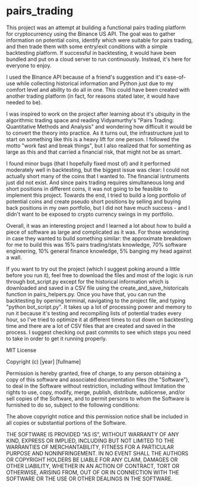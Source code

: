 # pairs_trading

This project was an attempt at building a functional pairs trading platform for cryptocurrency using the Binance US API. The goal was to gather information on potential coins, identify which were suitable for pairs trading, and then trade them with some entry/exit conditions with a simple backtesting platform. If successful in backtesting, it would have been bundled and put on a cloud server to run continuously. Instead, it's here for everyone to enjoy.

I used the Binance API because of a friend's suggestion and it's ease-of-use while collecting historical information and Python just due to my comfort level and ability to do all in one. This could have been created with another trading platform (in fact, for reasons stated later, it would have needed to be).

I was inspired to work on the project after learning about it's ubiquity in the algorithmic trading space and reading Vidyamurthy's "Pairs Trading: Quantitative Methods and Analysis" and wondering how difficult it would be to convert the theory into practice. As it turns out, the infrastructure just to start on something like this is a heavy lift for one person. I followed the motto "work fast and break things", but I also realized that for somehting as large as this and that carried a financial risk, that might not be as smart.

I found minor bugs (that I hopefully fixed most of) and it performed moderately well in backtesting, but the biggest issue was clear: I could not actually short many of the coins that I wanted to. The financial isntruments just did not exist. And since pairs trading requires simultaneous long and short positions in different coins, it was not going to be feasible to implement this project. Towards the end, I tried to build a long portfolio of potential coins and create pseudo short positions by selling and buying back positions in my own portfolio, but I did not have much success - and I didn't want to be exposed to crypto currency swings in my portfolio.

Overall, it was an interesting project and I learned a lot about how to build a piece of software as large and complicated as it was. For those wondering in case they wanted to build something similar: the approximate  breakdown for me to build this was 15% pairs trading/stats knowledge, 70% software engineering, 10% general finance knowledge, 5% banging my head against a wall.

If you want to try out the project (which I suggest poking around a little before you run it), feel free to download the files and most of the logic is run through bot_script.py except for the historical information which is downloaded and saved in a CSV file using the create_and_save_historicals function in pairs_helpers.py. Once you have that, you can run the backtesting by opening terminal, navigating to the project file, and typing "python bot_script.py". It takes up a lot of processing power and memory to run it because it's testing and recompiling lists of potential trades every hour, so I've tried to optimize it at different times to cut down on backtesting time and there are a lot of CSV files that are created and saved in the process. I suggest checking out past commits to see which steps you need to take in order to get it running properly. 

MIT License

Copyright (c) [year] [fullname]

Permission is hereby granted, free of charge, to any person obtaining a copy
of this software and associated documentation files (the "Software"), to deal
in the Software without restriction, including without limitation the rights
to use, copy, modify, merge, publish, distribute, sublicense, and/or sell
copies of the Software, and to permit persons to whom the Software is
furnished to do so, subject to the following conditions:

The above copyright notice and this permission notice shall be included in all
copies or substantial portions of the Software.

THE SOFTWARE IS PROVIDED "AS IS", WITHOUT WARRANTY OF ANY KIND, EXPRESS OR
IMPLIED, INCLUDING BUT NOT LIMITED TO THE WARRANTIES OF MERCHANTABILITY,
FITNESS FOR A PARTICULAR PURPOSE AND NONINFRINGEMENT. IN NO EVENT SHALL THE
AUTHORS OR COPYRIGHT HOLDERS BE LIABLE FOR ANY CLAIM, DAMAGES OR OTHER
LIABILITY, WHETHER IN AN ACTION OF CONTRACT, TORT OR OTHERWISE, ARISING FROM,
OUT OF OR IN CONNECTION WITH THE SOFTWARE OR THE USE OR OTHER DEALINGS IN THE
SOFTWARE.

